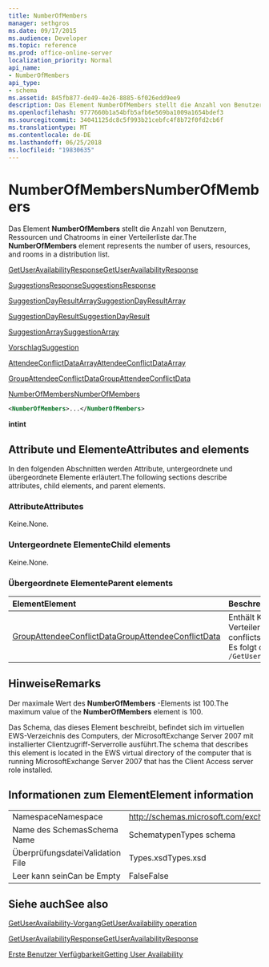 ```yaml
---
title: NumberOfMembers
manager: sethgros
ms.date: 09/17/2015
ms.audience: Developer
ms.topic: reference
ms.prod: office-online-server
localization_priority: Normal
api_name:
- NumberOfMembers
api_type:
- schema
ms.assetid: 845fb877-de49-4e26-8885-6f026edd9ee9
description: Das Element NumberOfMembers stellt die Anzahl von Benutzern, Ressourcen und Chatrooms in einer Verteilerliste dar.
ms.openlocfilehash: 9777660b1a54bfb5afb6e569ba1009a1654bdef3
ms.sourcegitcommit: 34041125dc8c5f993b21cebfc4f8b72f0fd2cb6f
ms.translationtype: MT
ms.contentlocale: de-DE
ms.lasthandoff: 06/25/2018
ms.locfileid: "19830635"
---
```

# <a name="numberofmembers"></a><span data-ttu-id="adcf5-103">NumberOfMembers</span><span class="sxs-lookup"><span data-stu-id="adcf5-103">NumberOfMembers</span></span>

<span data-ttu-id="adcf5-104">Das Element **NumberOfMembers** stellt die Anzahl von Benutzern, Ressourcen und Chatrooms in einer Verteilerliste dar.</span><span class="sxs-lookup"><span data-stu-id="adcf5-104">The **NumberOfMembers** element represents the number of users, resources, and rooms in a distribution list.</span></span> 
  
[<span data-ttu-id="adcf5-105">GetUserAvailabilityResponse</span><span class="sxs-lookup"><span data-stu-id="adcf5-105">GetUserAvailabilityResponse</span></span>](getuseravailabilityresponse.md)
  
[<span data-ttu-id="adcf5-106">SuggestionsResponse</span><span class="sxs-lookup"><span data-stu-id="adcf5-106">SuggestionsResponse</span></span>](suggestionsresponse.md)
  
[<span data-ttu-id="adcf5-107">SuggestionDayResultArray</span><span class="sxs-lookup"><span data-stu-id="adcf5-107">SuggestionDayResultArray</span></span>](suggestiondayresultarray.md)
  
[<span data-ttu-id="adcf5-108">SuggestionDayResult</span><span class="sxs-lookup"><span data-stu-id="adcf5-108">SuggestionDayResult</span></span>](suggestiondayresult.md)
  
[<span data-ttu-id="adcf5-109">SuggestionArray</span><span class="sxs-lookup"><span data-stu-id="adcf5-109">SuggestionArray</span></span>](suggestionarray.md)
  
[<span data-ttu-id="adcf5-110">Vorschlag</span><span class="sxs-lookup"><span data-stu-id="adcf5-110">Suggestion</span></span>](suggestion.md)
  
[<span data-ttu-id="adcf5-111">AttendeeConflictDataArray</span><span class="sxs-lookup"><span data-stu-id="adcf5-111">AttendeeConflictDataArray</span></span>](attendeeconflictdataarray.md)
  
[<span data-ttu-id="adcf5-112">GroupAttendeeConflictData</span><span class="sxs-lookup"><span data-stu-id="adcf5-112">GroupAttendeeConflictData</span></span>](groupattendeeconflictdata.md)
  
[<span data-ttu-id="adcf5-113">NumberOfMembers</span><span class="sxs-lookup"><span data-stu-id="adcf5-113">NumberOfMembers</span></span>](numberofmembers.md)
  
```xml
<NumberOfMembers>...</NumberOfMembers>
```

 <span data-ttu-id="adcf5-114">**int**</span><span class="sxs-lookup"><span data-stu-id="adcf5-114">**int**</span></span>
## <a name="attributes-and-elements"></a><span data-ttu-id="adcf5-115">Attribute und Elemente</span><span class="sxs-lookup"><span data-stu-id="adcf5-115">Attributes and elements</span></span>

<span data-ttu-id="adcf5-116">In den folgenden Abschnitten werden Attribute, untergeordnete und übergeordnete Elemente erläutert.</span><span class="sxs-lookup"><span data-stu-id="adcf5-116">The following sections describe attributes, child elements, and parent elements.</span></span>
  
### <a name="attributes"></a><span data-ttu-id="adcf5-117">Attribute</span><span class="sxs-lookup"><span data-stu-id="adcf5-117">Attributes</span></span>

<span data-ttu-id="adcf5-118">Keine.</span><span class="sxs-lookup"><span data-stu-id="adcf5-118">None.</span></span>
  
### <a name="child-elements"></a><span data-ttu-id="adcf5-119">Untergeordnete Elemente</span><span class="sxs-lookup"><span data-stu-id="adcf5-119">Child elements</span></span>

<span data-ttu-id="adcf5-120">Keine.</span><span class="sxs-lookup"><span data-stu-id="adcf5-120">None.</span></span>
  
### <a name="parent-elements"></a><span data-ttu-id="adcf5-121">Übergeordnete Elemente</span><span class="sxs-lookup"><span data-stu-id="adcf5-121">Parent elements</span></span>

|<span data-ttu-id="adcf5-122">**Element**</span><span class="sxs-lookup"><span data-stu-id="adcf5-122">**Element**</span></span>|<span data-ttu-id="adcf5-123">**Beschreibung**</span><span class="sxs-lookup"><span data-stu-id="adcf5-123">**Description**</span></span>|
|:-----|:-----|
|[<span data-ttu-id="adcf5-124">GroupAttendeeConflictData</span><span class="sxs-lookup"><span data-stu-id="adcf5-124">GroupAttendeeConflictData</span></span>](groupattendeeconflictdata.md) <br/> |<span data-ttu-id="adcf5-125">Enthält Konfliktinformationen über die Anzahl von Benutzern zur Verfügung, die Anzahl der Benutzer, die Konflikte und die Anzahl der Benutzer, die nicht zu Ihrer Verfügbarkeit einsehen in einer Verteilerliste für eine vorgeschlagene Besprechungszeit verfügen aggregierte.</span><span class="sxs-lookup"><span data-stu-id="adcf5-125">Contains aggregate conflict information about the number of users available, the number of users who have conflicts, and the number of users who do not have availability information in a distribution list for a suggested meeting time.</span></span>  <br/> <span data-ttu-id="adcf5-126">Es folgt der XPath-Ausdruck, der dieses Element:</span><span class="sxs-lookup"><span data-stu-id="adcf5-126">The following is the XPath expression to this element:</span></span>  <br/>  `/GetUserAvailabilityResponse/SuggestionsResponse/SuggestionDayResultArray/SuggestionDayResult[i]/SuggestionArray/Suggestion[i]/AttendeeConflictDataArray/GroupAttendeeConflictData` <br/> |
   
## <a name="remarks"></a><span data-ttu-id="adcf5-127">Hinweise</span><span class="sxs-lookup"><span data-stu-id="adcf5-127">Remarks</span></span>

<span data-ttu-id="adcf5-128">Der maximale Wert des **NumberOfMembers** -Elements ist 100.</span><span class="sxs-lookup"><span data-stu-id="adcf5-128">The maximum value of the **NumberOfMembers** element is 100.</span></span> 
  
<span data-ttu-id="adcf5-129">Das Schema, das dieses Element beschreibt, befindet sich im virtuellen EWS-Verzeichnis des Computers, der MicrosoftExchange Server 2007 mit installierter Clientzugriff-Serverrolle ausführt.</span><span class="sxs-lookup"><span data-stu-id="adcf5-129">The schema that describes this element is located in the EWS virtual directory of the computer that is running MicrosoftExchange Server 2007 that has the Client Access server role installed.</span></span>
  
## <a name="element-information"></a><span data-ttu-id="adcf5-130">Informationen zum Element</span><span class="sxs-lookup"><span data-stu-id="adcf5-130">Element information</span></span>

|||
|:-----|:-----|
|<span data-ttu-id="adcf5-131">Namespace</span><span class="sxs-lookup"><span data-stu-id="adcf5-131">Namespace</span></span>  <br/> |http://schemas.microsoft.com/exchange/services/2006/types  <br/> |
|<span data-ttu-id="adcf5-132">Name des Schemas</span><span class="sxs-lookup"><span data-stu-id="adcf5-132">Schema Name</span></span>  <br/> |<span data-ttu-id="adcf5-133">Schematypen</span><span class="sxs-lookup"><span data-stu-id="adcf5-133">Types schema</span></span>  <br/> |
|<span data-ttu-id="adcf5-134">Überprüfungsdatei</span><span class="sxs-lookup"><span data-stu-id="adcf5-134">Validation File</span></span>  <br/> |<span data-ttu-id="adcf5-135">Types.xsd</span><span class="sxs-lookup"><span data-stu-id="adcf5-135">Types.xsd</span></span>  <br/> |
|<span data-ttu-id="adcf5-136">Leer kann sein</span><span class="sxs-lookup"><span data-stu-id="adcf5-136">Can be Empty</span></span>  <br/> |<span data-ttu-id="adcf5-137">False</span><span class="sxs-lookup"><span data-stu-id="adcf5-137">False</span></span>  <br/> |
   
## <a name="see-also"></a><span data-ttu-id="adcf5-138">Siehe auch</span><span class="sxs-lookup"><span data-stu-id="adcf5-138">See also</span></span>



[<span data-ttu-id="adcf5-139">GetUserAvailability-Vorgang</span><span class="sxs-lookup"><span data-stu-id="adcf5-139">GetUserAvailability operation</span></span>](getuseravailability-operation.md)
  
[<span data-ttu-id="adcf5-140">GetUserAvailabilityResponse</span><span class="sxs-lookup"><span data-stu-id="adcf5-140">GetUserAvailabilityResponse</span></span>](getuseravailabilityresponse.md)


[<span data-ttu-id="adcf5-141">Erste Benutzer Verfügbarkeit</span><span class="sxs-lookup"><span data-stu-id="adcf5-141">Getting User Availability</span></span>](http://msdn.microsoft.com/library/d4133fcb-9b0f-4e6b-aadf-a389da83516a%28Office.15%29.aspx)

